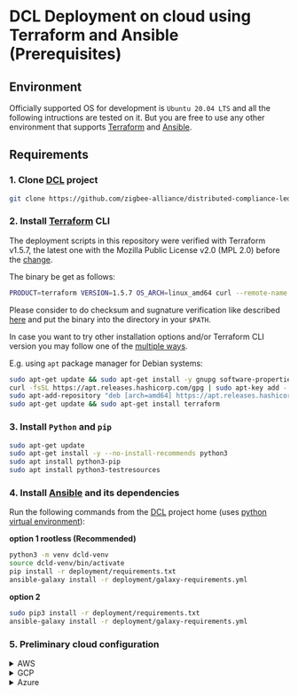 # DCL Deployment on cloud using Terraform and Ansible (Prerequisites)

## Environment

Officially supported OS for development is `Ubuntu 20.04 LTS` and all the following intructions are tested on it.
But you are free to use any other environment that supports [Terraform][1] and [Ansible][4].

## Requirements

### 1. Clone [DCL][5] project

```bash
git clone https://github.com/zigbee-alliance/distributed-compliance-ledger.git
```

### 2. Install [Terraform][2] CLI

The deployment scripts in this repository were verified with Terraform v1.5.7, the latest one
with the Mozilla Public License v2.0 (MPL 2.0) before the [change](https://www.hashicorp.com/en/license-faq).

The binary be get as follows:

```bash
PRODUCT=terraform VERSION=1.5.7 OS_ARCH=linux_amd64 curl --remote-name https://releases.hashicorp.com/"${PRODUCT}"/"${VERSION}"/"${PRODUCT}"_"${VERSION}"_"${OS_ARCH}".zip
```

Please consider to do checksum and sugnature verification like described [here](https://developer.hashicorp.com/well-architected-framework/verify-hashicorp-binary?page=operational-excellence&page=verify-hashicorp-binary)
and put the binary into the directory in your `$PATH`.

In case you want to try other installation options and/or Terraform CLI version you may follow
one of the [multiple ways](https://developer.hashicorp.com/terraform/tutorials/aws-get-started/install-cli#verify-the-installation).

E.g. using `apt` package manager for Debian systems:

```bash
sudo apt-get update && sudo apt-get install -y gnupg software-properties-common curl
curl -fsSL https://apt.releases.hashicorp.com/gpg | sudo apt-key add -
sudo apt-add-repository "deb [arch=amd64] https://apt.releases.hashicorp.com $(lsb_release -cs) main"
sudo apt-get update && sudo apt-get install terraform
```

### 3. Install `Python` and `pip`

```bash
sudo apt-get update
sudo apt-get install -y --no-install-recommends python3
sudo apt install python3-pip
sudo apt install python3-testresources
```

### 4. Install [Ansible][4] and its dependencies

Run the following commands from the [DCL][5] project home (uses [python virtual environment][6]):

**option 1 rootless (Recommended)**

```bash
python3 -m venv dcld-venv
source dcld-venv/bin/activate
pip install -r deployment/requirements.txt
ansible-galaxy install -r deployment/galaxy-requirements.yml 
```

**option 2**

```bash
sudo pip3 install -r deployment/requirements.txt
ansible-galaxy install -r deployment/galaxy-requirements.yml 
```

### 5. Preliminary cloud configuration

<details>
<summary> AWS </summary>

In case you choose [`s3`](https://developer.hashicorp.com/terraform/language/v1.5.x/settings/backends/s3) as a terraform backend:

*   create S3 bucket
*   (optional but recommended) create DynamoDB table to support [remote state locking](https://developer.hashicorp.com/terraform/language/v1.5.x/state/locking)
    *   **Note** The table must have a partition key named `LockID` with a type of `String`.

</details>


<details>
<summary> GCP </summary>

In case you choose [`gcs`](https://developer.hashicorp.com/terraform/language/v1.5.x/settings/backends/gcs) as a terraform backend:

*   create a Cloud Storage bucket (e.g. like decribed [here](https://cloud.google.com/storage/docs/creating-buckets)), recommended:
    *   enable the versioning (with limited number of concurrent versions and expiration days)
    *   prevent the public access

</details>

<details>
<summary> Azure </summary>

The Azure deployment automation logic considers the following:

*   resource group exists
*   subscription resource providers should be registered
    *   or the client should have permissions to do that (e.g. via `Contributor` role)
    *   please see more details [here](https://learn.microsoft.com/en-us/azure/azure-resource-manager/management/resource-providers-and-types)
*   in case [`azurerm`](https://developer.hashicorp.com/terraform/language/v1.5.x/settings/backends/azurerm) backend is used the following resources are needed:
    *   a storage account (see [here](https://learn.microsoft.com/en-us/azure/storage/common/storage-account-create?toc=%2Fazure%2Fstorage%2Fblobs%2Ftoc.json&bc=%2Fazure%2Fstorage%2Fblobs%2Fbreadcrumb%2Ftoc.json&tabs=azure-portal) for the details)
        *   (recommended) versioning is [enabled](https://learn.microsoft.com/en-us/azure/storage/blobs/versioning-enable?tabs=portal)
    *   a container in the storage account (see [here](https://learn.microsoft.com/en-us/azure/storage/blobs/storage-quickstart-blobs-portal#create-a-container) for the details)

</details>



[1]: https://www.terraform.io/
[2]: https://learn.hashicorp.com/tutorials/terraform/install-cli
[3]: https://docs.aws.amazon.com/cli/latest/userguide/getting-started-install.html
[4]: https://www.ansible.com
[5]: https://github.com/zigbee-alliance/distributed-compliance-ledger.git
[6]: https://docs.python.org/3/library/venv.html
